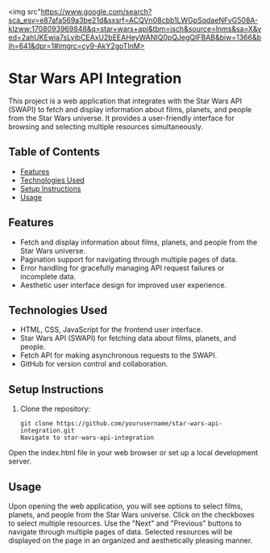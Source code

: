 <img src"https://www.google.com/search?sca_esv=e87afa569a3be21d&sxsrf=ACQVn08cbb1LWGpSqdaeNFvG508A-kIzww:1708093969848&q=star+wars+api&tbm=isch&source=lnms&sa=X&ved=2ahUKEwia7sLyibCEAxU2bEEAHeyWANIQ0pQJegQIFBAB&biw=1366&bih=641&dpr=1#imgrc=cy9-AkY2goTInM>

# Star Wars API Integration

This project is a web application that integrates with the Star Wars API (SWAPI) to fetch and display information about films, planets, and people from the Star Wars universe. It provides a user-friendly interface for browsing and selecting multiple resources simultaneously.

## Table of Contents

- [Features](#features)
- [Technologies Used](#technologies-used)
- [Setup Instructions](#setup-instructions)
- [Usage](#usage)


## Features

- Fetch and display information about films, planets, and people from the Star Wars universe.
- Pagination support for navigating through multiple pages of data.
- Error handling for gracefully managing API request failures or incomplete data.
- Aesthetic user interface design for improved user experience.

## Technologies Used

- HTML, CSS, JavaScript for the frontend user interface.
- Star Wars API (SWAPI) for fetching data about films, planets, and people.
- Fetch API for making asynchronous requests to the SWAPI.
- GitHub for version control and collaboration.

## Setup Instructions

1. Clone the repository:

   ```Vscode
   git clone https://github.com/yourusername/star-wars-api-integration.git
   Navigate to star-wars-api-integration

Open the index.html file in your web browser or set up a local development server.

## Usage
Upon opening the web application, you will see options to select films, planets, and people from the Star Wars universe.
Click on the checkboxes to select multiple resources.
Use the "Next" and "Previous" buttons to navigate through multiple pages of data.
Selected resources will be displayed on the page in an organized and aesthetically pleasing manner.